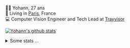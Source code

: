 <p>
  👨🏻 <bold>Yohann</bold>, 27 ans<br/>
  💼 Living in <a href="https://www.google.com/maps?q=paris">Paris</a>, France<br/>
  💻 Computer Vision Engineer and Tech Lead at <a href="https://trayvisor.com/">Trayvisor</a><br/>
</p>

<a href="https://github.com/anuraghazra/github-readme-stats"><img align="center" src="https://github-readme-stats-go94hl40s-yohann84l.vercel.app//api?username=yohann84L&show_icons=true&include_all_commits=true" alt="Yohann's github stats" /> </a>


<details>
  <summary>Some stats ...</summary><br/>
  

<!--START_SECTION:waka-->
![Code Time](http://img.shields.io/badge/Code%20Time-623%20hrs%209%20mins-blue)

![Profile Views](http://img.shields.io/badge/Profile%20Views-0-blue)

**🐱 My GitHub Data** 

> 📦 440.6 kB Used in GitHub's Storage 
 > 
> 🏆 327 Contributions in the Year 2023
 > 
> 🚫 Not Opted to Hire
 > 
> 📜 24 Public Repositories 
 > 
> 🔑 21 Private Repositories 
 > 
**I'm an Early 🐤** 

```text
🌞 Morning                9194 commits        ████████░░░░░░░░░░░░░░░░░   31.62 % 
🌆 Daytime                16347 commits       ██████████████░░░░░░░░░░░   56.21 % 
🌃 Evening                3389 commits        ███░░░░░░░░░░░░░░░░░░░░░░   11.65 % 
🌙 Night                  151 commits         ░░░░░░░░░░░░░░░░░░░░░░░░░   00.52 % 
```
📅 **I'm Most Productive on Wednesday** 

```text
Monday                   5208 commits        ████░░░░░░░░░░░░░░░░░░░░░   17.91 % 
Tuesday                  5292 commits        █████░░░░░░░░░░░░░░░░░░░░   18.20 % 
Wednesday                6626 commits        ██████░░░░░░░░░░░░░░░░░░░   22.78 % 
Thursday                 6507 commits        ██████░░░░░░░░░░░░░░░░░░░   22.38 % 
Friday                   5090 commits        ████░░░░░░░░░░░░░░░░░░░░░   17.50 % 
Saturday                 139 commits         ░░░░░░░░░░░░░░░░░░░░░░░░░   00.48 % 
Sunday                   219 commits         ░░░░░░░░░░░░░░░░░░░░░░░░░   00.75 % 
```


📊 **This Week I Spent My Time On** 

```text
🕑︎ Time Zone: Europe/Paris

💬 Programming Languages: 
Python                   3 hrs 41 mins       █████████████░░░░░░░░░░░░   52.90 % 
Jupyter                  2 hrs 19 mins       ████████░░░░░░░░░░░░░░░░░   33.30 % 
SQL                      23 mins             █░░░░░░░░░░░░░░░░░░░░░░░░   05.68 % 
Markdown                 20 mins             █░░░░░░░░░░░░░░░░░░░░░░░░   04.87 % 
JavaScript               6 mins              ░░░░░░░░░░░░░░░░░░░░░░░░░   01.55 % 

🔥 Editors: 
PyCharm                  6 hrs 9 mins        ██████████████████████░░░   88.21 % 
VS Code                  42 mins             ███░░░░░░░░░░░░░░░░░░░░░░   10.19 % 
WebStorm                 6 mins              ░░░░░░░░░░░░░░░░░░░░░░░░░   01.60 % 

💻 Operating System: 
Mac                      6 hrs 58 mins       █████████████████████████   100.00 % 
```

**I Mostly Code in Python** 

```text
Python                   20 repos            ████████████░░░░░░░░░░░░░   50.00 % 
Jupyter Notebook         4 repos             ██░░░░░░░░░░░░░░░░░░░░░░░   10.00 % 
HTML                     2 repos             █░░░░░░░░░░░░░░░░░░░░░░░░   05.00 % 
JavaScript               2 repos             █░░░░░░░░░░░░░░░░░░░░░░░░   05.00 % 
Shell                    1 repo              █░░░░░░░░░░░░░░░░░░░░░░░░   02.50 % 
```




 Last Updated on 29/06/2023 01:55:09 UTC
<!--END_SECTION:waka-->
